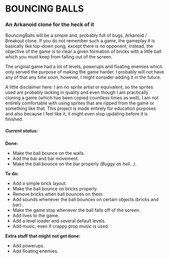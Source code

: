 # BOUNCING BALLS

### An Arkanoid clone for the heck of it

BouncingBalls will be a simple and, probably full of bugs, Arkanoid / Breakout clone.
If you do not remember such a game, the gameplay it is basically like top-down pong,
except there is no opponent; instead, the objective of the game is to clear a given
formation of bricks with a little ball which you must keep from falling out of the
screen.

The original game had a lot of levels, powerups and floating enemies which only served
the purpose of making the game harder. I probably will not have any of that any time
soon, however, I might consider adding it in the future.

A little disclaimer here: I am no sprite artist or equivalent, so the sprites used
are probably lacking in quality and even though I am practically cloning a game
(which has been copied countless times as well), I am not entirely comfortable with
using sprites that are ripped from the game or something like that. This project
is made entirely for education purposes and also because I feel like it, it might
even stop updating before it is finished.

##### Current status:

<strong>Done:</strong>
- Make the ball bounce on the walls.
- Add the bar and bar movement.
- Make the ball bounce on the bar properly <em>(Buggy as hell...)</em>.

<strong>To do:</strong>
- Add a simple brick layout.
- Make the ball bounce on bricks properly.
- Remove bricks when ball bounces on them.
- Add sounds whenever the ball bounces on certain objects (bricks and bar).
- Make the game stop whenever the ball falls off of the screen.
- Add lives to the game.
- Add a level loader and several default levels.
- Add music, even if crappy prop music is used.

<strong>Extra stuff that might not get done:</strong>
- Add powerups.
- Add floating enemies.
